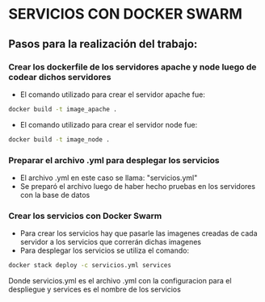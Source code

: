 # SERVICIOS CON DOCKER SWARM 
## Pasos para la realización del trabajo:
### Crear los dockerfile de los servidores apache y node luego de codear dichos servidores
- El comando utilizado para crear el servidor apache fue: 
```sh
docker build -t image_apache .
```
- El comando utilizado para crear el servidor node fue: 
```sh
docker build -t image_node .
```
### Preparar el archivo .yml para desplegar los servicios
- El archivo .yml en este caso se llama: "servicios.yml"
- Se preparó el archivo luego de haber hecho pruebas en los servidores con la base de datos
### Crear los servicios con Docker Swarm
- Para crear los servicios hay que pasarle las imagenes creadas de cada servidor a los servicios que correrán dichas imagenes
- Para desplegar los servicios se utiliza el comando: 
```sh
docker stack deploy -c servicios.yml services
``` 
Donde servicios.yml es el archivo .yml con la configuracion para el despliegue y services es el nombre de los servicios
